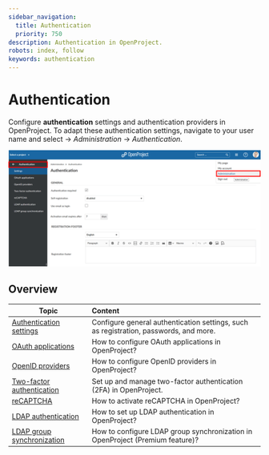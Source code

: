 ```yaml
---
sidebar_navigation:
  title: Authentication
  priority: 750
description: Authentication in OpenProject.
robots: index, follow
keywords: authentication
---
```

# Authentication

Configure **authentication** settings and authentication providers in OpenProject.  To adapt these authentication settings, navigate to your user name and select -> *Administration* -> *Authentication*.

![Sys-admin-authentication](Sys-admin-authentication-1579787715984.png)

## Overview

| Topic                                                        | Content                                                      |
| ------------------------------------------------------------ | :----------------------------------------------------------- |
| [Authentication settings](authentication-settings)           | Configure general authentication settings, such as registration, passwords, and more. |
| [OAuth applications](oauth-applications)                     | How to configure OAuth applications in OpenProject?          |
| [OpenID providers](openid-providers)                         | How to configure OpenID providers in OpenProject?            |
| [Two-factor authentication](two-factor-authentication)       | Set up and manage two-factor authentication (2FA) in OpenProject. |
| [reCAPTCHA](recaptcha)                                       | How to activate reCAPTCHA in OpenProject?                    |
| [LDAP authentication](ldap-authentication)                   | How to set up LDAP authentication in OpenProject?            |
| [LDAP group synchronization](ldap-authentication/ldap-group-synchronization) | How to configure LDAP group synchronization in OpenProject (Premium feature)? |
